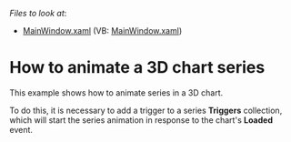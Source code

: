 <!-- default file list -->
*Files to look at*:

* [MainWindow.xaml](./CS/Animate3DSeries/MainWindow.xaml) (VB: [MainWindow.xaml](./VB/Animate3DSeries/MainWindow.xaml))
<!-- default file list end -->
# How to animate a 3D chart  series 


<p>This example shows how to animate series in a 3D chart.   </p><p>To do this, it is necessary to add a trigger to a series <strong>Triggers</strong> collection, which will start the series animation in response to the chart's <strong>Loaded</strong> event.</p><p><br />
</p>

<br/>


